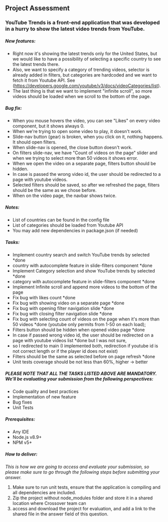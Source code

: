 ## Project Assessment

### YouTube Trends is a front-end application that was developed in a hurry to show the latest video trends from YouTube.

##### New features:
* Right now it's showing the latest trends only for the United States, 
but we would like to have a possibility of selecting a specific country to see the latest 
trends there. 
* Also, we want to specify a category of trending videos, selector is already added 
in filters, but categories are hardcoded and we want to fetch it from Youtube API. See 
(https://developers.google.com/youtube/v3/docs/videoCategories/list). 
* The last thing is that we want to implement "infinite scroll", 
so more videos should be loaded when we scroll to the bottom of the page.

##### Bug fix:
* When you mouse hovers the video, you can see "Likes" on every video component, but it shows always 0.
* When we're trying to open some video to play, it doesn't work.
* Slide-nav button (gear) is broken, when you click on it, nothing happens. It should open filters.
* When slide-nav is opened, the close button doesn't work.
* On filters slide-nav, we have "Count of videos on the page" slider and when we trying to select more than 
50 videos it shows error.
* When we open the video on a separate page, filters button should be hidden.
* In case is passed the wrong video id, the user should be redirected to a page with youtube videos.
* Selected filters should be saved, so after we refreshed the page, filters should be the same as we chose before.
* When on the video page, the navbar shows twice. 

##### Notes:
* List of countries can be found in the config file
* List of categories should be loaded from Youtube API
* You may add new dependencies in package.json (if needed)

##### Tasks:
* Implement country search and switch YouTube trends by selected *done
* country with autocomplete feature in slide-filters component *done
* Implement Category selection and show YouTube trends by selected *done
* category with autocomplete feature in slide-filters component *done
* Implement Infinite scroll and append more videos to the bottom of the page
* Fix bug with likes count *done
* Fix bug with showing video on a separate page *done
* Fix bug with opening filter navigation slide *done
* Fix bug with closing filter navigation slide *done
* Fix bug with selecting count of videos on the page when it's more than 50 videos *done (youtube only permits from 1-50 on each load);
* Filters button should be hidden when opened video page *done
* In case if passed wrong video id, the user should be redirected on a page with youtube videos list *done but I was not sure, 
* so I redirected to main (I implemented both, redirection if youtube id is not correct length or if the player id does not exist)
* Filters should be the same as selected before on page refresh *done
* Unit tests coverage should be not less than 60%, higher -> better

##### PLEASE NOTE THAT ALL THE TASKS LISTED ABOVE ARE MANDATORY. We'll be evaluating your submission from the following perspectives:
* Code quality and best practices
* Implementation of new feature
* Bug fixes
* Unit Tests

##### Prerequisites:
* Any IDE
* Node.js v8.9+
* NPM v5+

##### How to deliver:
*This is how we are going to access and evaluate your submission, so please make sure to go 
through the following steps before submitting your answer.*

1. Make sure to run unit tests, ensure that the application is compiling and all dependencies are included.
2. Zip the project without node_modules folder and store it in a shared location where Crossover team can 
3. access and download the project for evaluation, and add a link to the shared file in the answer field of this question.